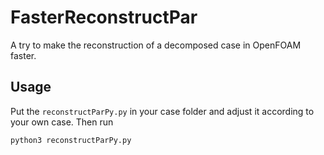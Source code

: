 # FasterReconstructPar
A try to make the reconstruction of a decomposed case in OpenFOAM faster.

## Usage
Put the `reconstructParPy.py` in your case folder and adjust it according to your own case. Then run
```sh
python3 reconstructParPy.py
```
